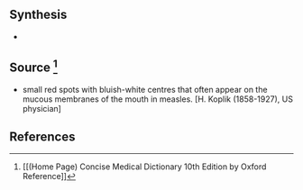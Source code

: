 ## Synthesis
- 
## Source [^1]
- small red spots with bluish-white centres that often appear on the mucous membranes of the mouth in measles. \[H. Koplik (1858-1927), US physician]
## References

[^1]: [[(Home Page) Concise Medical Dictionary 10th Edition by Oxford Reference]]